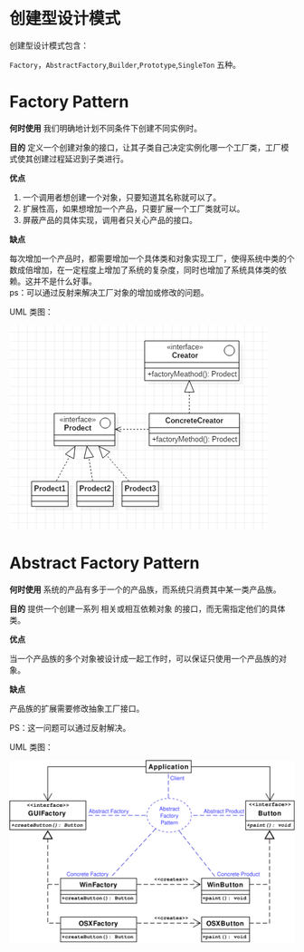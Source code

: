 

# 创建型设计模式

创建型设计模式包含：

`Factory`，`AbstractFactory`,`Builder`,`Prototype`,`SingleTon` 五种。

# Factory Pattern

**何时使用**
我们明确地计划不同条件下创建不同实例时。  

**目的**
定义一个创建对象的接口，让其子类自己决定实例化哪一个工厂类，工厂模式使其创建过程延迟到子类进行。

**优点** 

1. 一个调用者想创建一个对象，只要知道其名称就可以了。   
2. 扩展性高，如果想增加一个产品，只要扩展一个工厂类就可以。   
3. 屏蔽产品的具体实现，调用者只关心产品的接口。  

**缺点**

 每次增加一个产品时，都需要增加一个具体类和对象实现工厂，使得系统中类的个数成倍增加，在一定程度上增加了系统的复杂度，同时也增加了系统具体类的依赖。这并不是什么好事。   
 ps：可以通过反射来解决工厂对象的增加或修改的问题。

UML 类图：

![Factory Pattern](../picture/FactoryPattern.png)

# Abstract Factory Pattern
**何时使用**
系统的产品有多于一个的产品族，而系统只消费其中某一类产品族。

**目的**
提供一个创建一系列 相关或相互依赖对象 的接口，而无需指定他们的具体类。

**优点** 

当一个产品族的多个对象被设计成一起工作时，可以保证只使用一个产品族的对象。  

**缺点**

产品族的扩展需要修改抽象工厂接口。

PS：这一问题可以通过反射解决。

UML 类图：

![Abstract factory.svg](../picture/AbstractPattern.png)

